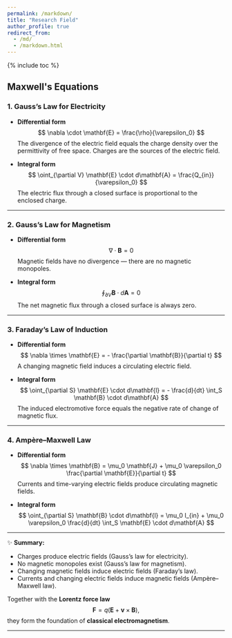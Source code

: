```yaml
---
permalink: /markdown/
title: "Research Field"
author_profile: true
redirect_from: 
  - /md/
  - /markdown.html
---
```


{% include toc %}

## Maxwell's Equations

### **1. Gauss’s Law for Electricity**

* **Differential form**
  $$
  \nabla \cdot \mathbf{E} = \frac{\rho}{\varepsilon_0}
  $$
  The divergence of the electric field equals the charge density over the permittivity of free space. Charges are the sources of the electric field.

* **Integral form**
  $$
  \oint_{\partial V} \mathbf{E} \cdot d\mathbf{A} = \frac{Q_{in}}{\varepsilon_0}
  $$
  The electric flux through a closed surface is proportional to the enclosed charge.

---

### **2. Gauss’s Law for Magnetism**

* **Differential form**
  $$
  \nabla \cdot \mathbf{B} = 0
  $$
  Magnetic fields have no divergence — there are no magnetic monopoles.

* **Integral form**
  $$
  \oint_{\partial V} \mathbf{B} \cdot d\mathbf{A} = 0
  $$
  The net magnetic flux through a closed surface is always zero.

---

### **3. Faraday’s Law of Induction**

* **Differential form**
  $$
  \nabla \times \mathbf{E} = - \frac{\partial \mathbf{B}}{\partial t}
  $$
  A changing magnetic field induces a circulating electric field.

* **Integral form**
  $$
  \oint_{\partial S} \mathbf{E} \cdot d\mathbf{l} = - \frac{d}{dt} \int_S \mathbf{B} \cdot d\mathbf{A}
  $$
  The induced electromotive force equals the negative rate of change of magnetic flux.

---

### **4. Ampère–Maxwell Law**

* **Differential form**
  $$
  \nabla \times \mathbf{B} = \mu_0 \mathbf{J} + \mu_0 \varepsilon_0 \frac{\partial \mathbf{E}}{\partial t}
  $$
  Currents and time-varying electric fields produce circulating magnetic fields.

* **Integral form**
  $$
  \oint_{\partial S} \mathbf{B} \cdot d\mathbf{l} = \mu_0 I_{in} + \mu_0 \varepsilon_0 \frac{d}{dt} \int_S \mathbf{E} \cdot d\mathbf{A}
  $$

---

✨ **Summary:**

* Charges produce electric fields (Gauss’s law for electricity).
* No magnetic monopoles exist (Gauss’s law for magnetism).
* Changing magnetic fields induce electric fields (Faraday’s law).
* Currents and changing electric fields induce magnetic fields (Ampère–Maxwell law).

Together with the **Lorentz force law**
$$
\mathbf{F} = q(\mathbf{E} + \mathbf{v} \times \mathbf{B}),
$$
they form the foundation of **classical electromagnetism**.

---
